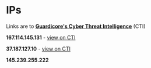 # IPs

Links are to [**Guardicore's Cyber Threat Intelligence**](https://threatintelligence.guardicore.com) (CTI)

**167.114.145.131** - [view on CTI](https://threatintelligence.guardicore.com/ip/167.114.145.131)

**37.187.127.10** - [view on CTI](https://threatintelligence.guardicore.com/ip/37.187.127.10)

**145.239.255.222**